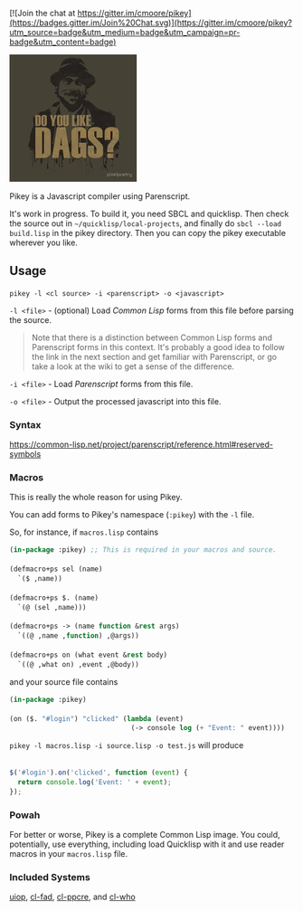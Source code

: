 [![Join the chat at https://gitter.im/cmoore/pikey](https://badges.gitter.im/Join%20Chat.svg)](https://gitter.im/cmoore/pikey?utm_source=badge&utm_medium=badge&utm_campaign=pr-badge&utm_content=badge)

![](dags.jpg)

Pikey is a Javascript compiler using Parenscript.

It's work in progress.  To build it, you need SBCL and quicklisp.  Then check the source out in `~/quicklisp/local-projects`, and finally do `sbcl --load build.lisp` in the pikey directory.  Then you can copy the pikey executable wherever you like.

## Usage

`pikey -l <cl source> -i <parenscript> -o <javascript>`

`-l <file>` - (optional) Load *Common Lisp* forms from this file before parsing the source.

> Note that there is a distinction between Common Lisp forms and Parenscript forms in this context.  It's probably a good idea to follow the link in the next section and get familiar with Parenscript, or go take a look at the wiki to get a sense of the difference.

`-i <file>` - Load *Parenscript* forms from this file.

`-o <file>` - Output the processed javascript into this file.

### Syntax

https://common-lisp.net/project/parenscript/reference.html#reserved-symbols

### Macros

This is really the whole reason for using Pikey.

You can add forms to Pikey's namespace (`:pikey`) with the `-l` file.

So, for instance, if `macros.lisp` contains

``` lisp
(in-package :pikey) ;; This is required in your macros and source.

(defmacro+ps sel (name)
  `($ ,name))

(defmacro+ps $. (name)
  `(@ (sel ,name)))

(defmacro+ps -> (name function &rest args)
  `((@ ,name ,function) ,@args))
  
(defmacro+ps on (what event &rest body)
  `((@ ,what on) ,event ,@body))

```

and your source file contains

``` lisp
(in-package :pikey)

(on ($. "#login") "clicked" (lambda (event)
                              (-> console log (+ "Event: " event))))

```

`pikey -l macros.lisp -i source.lisp -o test.js` will produce

``` javascript

$('#login').on('clicked', function (event) {
  return console.log('Event: ' + event);
});

```

### Powah

For better or worse, Pikey is a complete Common Lisp image.  You could, potentially, use everything, including load Quicklisp with it and use reader macros in your `macros.lisp` file.

### Included Systems

[uiop](http://quickdocs.org/uiop), [cl-fad](http://quickdocs.org/cl-fad/), [cl-ppcre](http://quickdocs.org/cl-ppcre), and [cl-who](http://quickdocs.org/cl-who)


